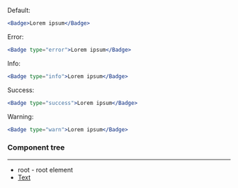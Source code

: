 Default:

```jsx
<Badge>Lorem ipsum</Badge>
```

Error:

```jsx
<Badge type="error">Lorem ipsum</Badge>
```

Info:

```jsx
<Badge type="info">Lorem ipsum</Badge>
```

Success:

```jsx
<Badge type="success">Lorem ipsum</Badge>
```

Warning:

```jsx
<Badge type="warn">Lorem ipsum</Badge>
```

### Component tree

---

-   root - root element
-   [Text](#/Typography?id=text)
